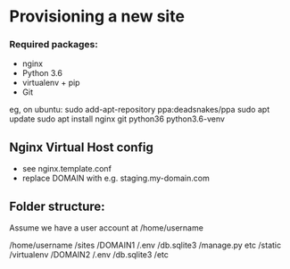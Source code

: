 Provisioning a new site
=======================

### Required packages:

* nginx
* Python 3.6
* virtualenv + pip
* Git

eg, on ubuntu:
	sudo add-apt-repository ppa:deadsnakes/ppa
	sudo apt update
	sudo apt install nginx git python36 python3.6-venv

## Nginx Virtual Host config

* see nginx.template.conf
* replace DOMAIN with e.g. staging.my-domain.com

## Folder structure:

Assume we have a user account at /home/username

/home/username
	/sites
		/DOMAIN1
			/.env
			/db.sqlite3
			/manage.py etc
			/static
			/virtualenv
		/DOMAIN2
			/.env
			/db.sqlite3
			/etc
			
